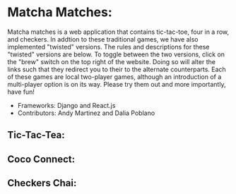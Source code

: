 # Matcha Matches:
Matcha matches is a web application that contains tic-tac-toe, four in a row, and checkers. 
In addtion to these traditional games, we have also implemented "twisted" versions.
The rules and descriptions for these "twisted" versions are below. 
To toggle between the two versions, click on the "brew" switch on the top right of the website. 
Doing so will alter the links such that they redirect you to their to the alternate counterparts. 
Each of these games are local two-player games, although an introduction of 
a multi-player option is on its way. Please try them out and more importantly, have fun!
<br>
- Frameworks: Django and React.js
- Contributors: Andy Martinez and Dalia Poblano

## Tic-Tac-Tea:

## Coco Connect:

## Checkers Chai: